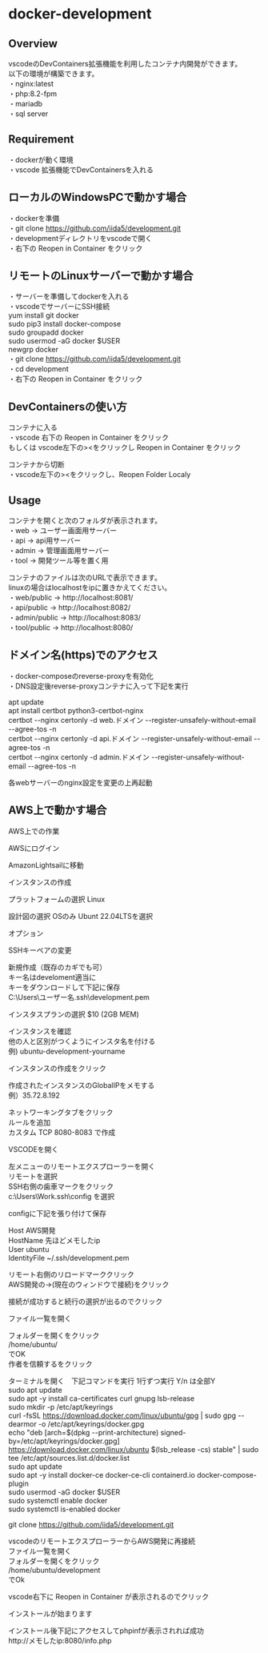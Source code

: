 # docker-development

## Overview

vscodeのDevContainers拡張機能を利用したコンテナ内開発ができます。  
以下の環境が構築できます。  
・nginx:latest  
・php:8.2-fpm  
・mariadb  
・sql server 

## Requirement
・dockerが動く環境  
・vscode 拡張機能でDevContainersを入れる  

## ローカルのWindowsPCで動かす場合
・dockerを準備  
・git clone https://github.com/iida5/development.git  
・developmentディレクトリをvscodeで開く  
・右下の Reopen in Container をクリック 

## リモートのLinuxサーバーで動かす場合  
・サーバーを準備してdockerを入れる  
・vscodeでサーバーにSSH接続  
  yum install git docker  
  sudo pip3 install docker-compose  
  sudo groupadd docker  
  sudo usermod -aG docker $USER  
  newgrp docker  
・git clone https://github.com/iida5/development.git  
・cd development  
・右下の Reopen in Container をクリック  

## DevContainersの使い方

コンテナに入る  
・vscode 右下の Reopen in Container をクリック  
もしくは vscode左下の><をクリックし Reopen in Container をクリック  

コンテナから切断  
・vscode左下の><をクリックし、Reopen Folder Localy  

## Usage  
コンテナを開くと次のフォルダが表示されます。  
・web → ユーザー画面用サーバー  
・api → api用サーバー  
・admin → 管理画面用サーバー  
・tool → 開発ツール等を置く用  

コンテナのファイルは次のURLで表示できます。  
linuxの場合はlocalhostをipに置きかえてください。  
・web/public → http://localhost:8081/  
・api/public → http://localhost:8082/  
・admin/public → http://localhost:8083/  
・tool/public → http://localhost:8080/  

## ドメイン名(https)でのアクセス  
・docker-composeのreverse-proxyを有効化  
・DNS設定後reverse-proxyコンテナに入って下記を実行  

apt update  
apt install certbot python3-certbot-nginx  
certbot --nginx certonly -d web.ドメイン --register-unsafely-without-email --agree-tos -n  
certbot --nginx certonly -d api.ドメイン --register-unsafely-without-email --agree-tos -n  
certbot --nginx certonly -d admin.ドメイン --register-unsafely-without-email --agree-tos -n  
  
各webサーバーのnginx設定を変更の上再起動  

## AWS上で動かす場合

AWS上での作業  

AWSにログイン  

AmazonLightsailに移動  

インスタンスの作成  

プラットフォームの選択 Linux  

設計図の選択 OSのみ Ubunt 22.04LTSを選択  

オプション  

SSHキーペアの変更  

新規作成（既存のカギでも可）  
キー名はdeveloment適当に  
キーをダウンロードして下記に保存  
C:\Users\ユーザー名\.ssh\development.pem  

インスタスプランの選択 $10 (2GB MEM)  

インスタンスを確認  
他の人と区別がつくようにインスタ名を付ける  
例) ubuntu-development-yourname  

インスタンスの作成をクリック  

作成されたインスタンスのGlobalIPをメモする  
例）35.72.8.192  

ネットワーキングタブをクリック  
ルールを追加  
カスタム TCP 8080-8083 で作成  

VSCODEを開く  

左メニューのリモートエクスプローラーを開く  
リモートを選択  
SSH右側の歯車マークをクリック  
c:\Users\Work\.ssh\config を選択  

configに下記を張り付けて保存  

Host AWS開発  
  HostName 先ほどメモしたip  
  User ubuntu  
  IdentityFile ~/.ssh/development.pem  

リモート右側のリロードマーククリック  
AWS開発の→(現在のウィンドウで接続)をクリック  

接続が成功すると続行の選択が出るのでクリック  

ファイル一覧を開く  

フォルダーを開くをクリック  
/home/ubuntu/  
でOK  
作者を信頼するをクリック  

ターミナルを開く　下記コマンドを実行 1行ずつ実行 Y/n は全部Y   
sudo apt update  
sudo apt -y install ca-certificates curl gnupg lsb-release  
sudo mkdir -p /etc/apt/keyrings  
curl -fsSL https://download.docker.com/linux/ubuntu/gpg | sudo gpg --dearmor -o /etc/apt/keyrings/docker.gpg  
echo "deb [arch=$(dpkg --print-architecture) signed-by=/etc/apt/keyrings/docker.gpg] https://download.docker.com/linux/ubuntu $(lsb_release -cs)   stable" | sudo tee /etc/apt/sources.list.d/docker.list  
sudo apt update  
sudo apt -y install docker-ce docker-ce-cli containerd.io docker-compose-plugin  
sudo usermod -aG docker $USER  
sudo systemctl enable docker  
sudo systemctl is-enabled docker  

git clone https://github.com/iida5/development.git  

vscodeのリモートエクスプローラーからAWS開発に再接続  
ファイル一覧を開く  
フォルダーを開くをクリック  
/home/ubuntu/development  
でOk   

vscode右下に Reopen in Container が表示されるのでクリック  

インストールが始まります  

インストール後下記にアクセスしてphpinfが表示されれば成功  
http://メモしたip:8080/info.php  
